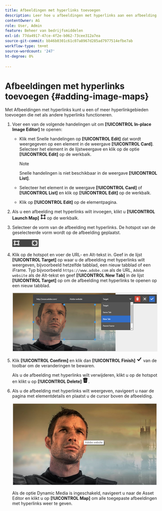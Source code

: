 ```yaml
---
title: Afbeeldingen met hyperlinks toevoegen
description: Leer hoe u afbeeldingen met hyperlinks aan een afbeelding kunt toevoegen.
contentOwner: AG
role: User, Admin
feature: Beheer van bedrijfsmiddelen
exl-id: 77da4917-47ce-4f2e-b062-73cee312a7ea
source-git-commit: bb46b0301c61c07a8967d285ad7977514efbe7ab
workflow-type: tm+mt
source-wordcount: '247'
ht-degree: 0%

---
```


# Afbeeldingen met hyperlinks toevoegen {#adding-image-maps}

Met Afbeeldingen met hyperlinks kunt u een of meer hyperlinkgebieden toevoegen die net als andere hyperlinks functioneren.

1. Voer een van de volgende handelingen uit om **[!UICONTROL In-place Image Editor]** te openen:

   * Klik met Snelle handelingen op **[!UICONTROL Edit]** dat wordt weergegeven op een element in de weergave **[!UICONTROL Card]**. Selecteer het element in de lijstweergave en klik op de optie **[!UICONTROL Edit]** op de werkbalk.

      >[!NOTE]
      >
      >Snelle handelingen is niet beschikbaar in de weergave **[!UICONTROL List]**.

   * Selecteer het element in de weergave **[!UICONTROL Card]** of **[!UICONTROL List]** en klik op **[!UICONTROL Edit]** op de werkbalk.
   * Klik op **[!UICONTROL Edit]** op de elementpagina.

1. Als u een afbeelding met hyperlinks wilt invoegen, klikt u **[!UICONTROL Launch Map]** ![afbeeldingskaart](assets/do-not-localize/image-map-icon.png) op de werkbalk.
1. Selecteer de vorm van de afbeelding met hyperlinks. De hotspot van de geselecteerde vorm wordt op de afbeelding geplaatst.

   ![chlimage_1-422](assets/chlimage_1-422.png)

1. Klik op de hotspot en voer de URL- en Alt-tekst in. Geef in de lijst **[!UICONTROL Target]** op waar u de afbeelding met hyperlinks wilt weergeven, bijvoorbeeld hetzelfde tabblad, een nieuw tabblad of een iFrame. Typ bijvoorbeeld `https://www.adobe.com` als de URL, `Adobe website` als de Alt-tekst en geef **[!UICONTROL New Tab]** in de lijst **[!UICONTROL Target]** op om de afbeelding met hyperlinks te openen op een nieuw tabblad.

   ![chlimage_1-423](assets/chlimage_1-423.png)

1. Klik **[!UICONTROL Confirm]** en klik dan **[!UICONTROL Finish]** ![selecteer controle gedaan](assets/do-not-localize/check-ok-done-icon.png) van de toolbar om de veranderingen te bewaren.

   Als u de afbeelding met hyperlinks wilt verwijderen, klikt u op de hotspot en klikt u op **[!UICONTROL Delete]** ![delete](assets/do-not-localize/delete-solid-line.png).

1. Als u de afbeelding met hyperlinks wilt weergeven, navigeert u naar de pagina met elementdetails en plaatst u de cursor boven de afbeelding.

   ![chlimage_1-426](assets/chlimage_1-426.png)

   Als de optie Dynamic Media is ingeschakeld, navigeert u naar de Asset Editor en klikt u op **[!UICONTROL Map]** om alle toegepaste afbeeldingen met hyperlinks weer te geven.
